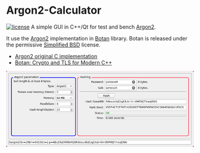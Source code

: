# Argon2-Calculator
[![license](https://img.shields.io/badge/license-MIT-blue.svg)](./LICENSE)
A simple GUI in C++/Qt for test and bench [Argon2](https://en.wikipedia.org/wiki/Argon2).

It use the [Argon2](https://en.wikipedia.org/wiki/Argon2) implementation in [Botan](https://botan.randombit.net) library. Botan is released under the permissive [Simplified BSD](botan_license.txt) license.

- [Argon2 original C implementation](https://github.com/P-H-C/phc-winner-argon2)
- [Botan: Crypto and TLS for Modern C++](https://github.com/randombit/botan)

<img src='screenshot.png'/>
